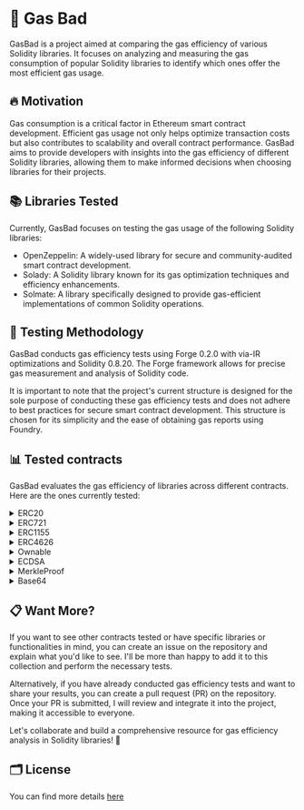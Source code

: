 # 👾 Gas Bad

GasBad is a project aimed at comparing the gas efficiency of various Solidity libraries. It focuses on analyzing and measuring the gas consumption of popular Solidity libraries to identify which ones offer the most efficient gas usage.

## 🔥 Motivation

Gas consumption is a critical factor in Ethereum smart contract development. Efficient gas usage not only helps optimize transaction costs but also contributes to scalability and overall contract performance. GasBad aims to provide developers with insights into the gas efficiency of different Solidity libraries, allowing them to make informed decisions when choosing libraries for their projects.

## 📚 Libraries Tested

Currently, GasBad focuses on testing the gas usage of the following Solidity libraries:

- OpenZeppelin: A widely-used library for secure and community-audited smart contract development.
- Solady: A Solidity library known for its gas optimization techniques and efficiency enhancements.
- Solmate: A library specifically designed to provide gas-efficient implementations of common Solidity operations.

## 🧪 Testing Methodology

GasBad conducts gas efficiency tests using Forge 0.2.0 with via-IR optimizations and Solidity 0.8.20. The Forge framework allows for precise gas measurement and analysis of Solidity code.

It is important to note that the project's current structure is designed for the sole purpose of conducting these gas efficiency tests and does not adhere to best practices for secure smart contract development. This structure is chosen for its simplicity and the ease of obtaining gas reports using Foundry.

## 📊 Tested contracts

GasBad evaluates the gas efficiency of libraries across different contracts. Here are the ones currently tested:

<details>
<summary>ERC20</summary>


Gas consumption evaluation of ERC20 token-related operations provided by the tested libraries. By comparing gas usage, developers can make informed decisions about the most efficient library for ERC20 functionality.

**Gas Usage Comparison**:

| Function Name | Solmate | Solady | OpenZeppelin | Gas Efficiency |
|---------------|--------------|-------------|------------------|-----------|
| allowance     | 808          | 768         | 788              | Solady    |
| approve       | 24310        | 24268       | 24387            | Solady    |
| decimals      | 265          | 257         | 262              | Solady    |
| name          | 2901         | 529         | 2823             | Solady    |
| symbol        | 3083         | 738         | 2985             | Solady    |
| totalSupply   | 2321         | 2319        | 2324             | Solady    |
| transfer      | 29567        | 29541       | 29666            | Solady    |
| transferFrom  | 20234        | 20021       | 21828            | Solady    |

**Gas Efficiency Comparison (%)**:

| Function Name | Solmate vs Solady (%) | Solmate vs OpenZeppelin (%) | Solady vs OpenZeppelin (%) |
|---------------|--------------------------------|---------------------------------------|--------------------------------------|
| allowance     | 5.21                           | 2.67                                  | -2.55                                |
| approve       | -0.17                          | -0.34                                 | -0.70                                |
| decimals      | 3.02                           | 1.15                                  | -1.53                                |
| name          | 448.40                         | 2.69                                  | -93.73                               |
| symbol        | 317.98                         | 3.31                                  | -91.76                               |
| totalSupply   | 0.09                           | -0.15                                 | -0.23                                |
| transfer      | 0.09                           | -0.08                                 | -0.32                                |
| transferFrom  | 1.06                           | -7.20                                 | -7.49                                |


</details>

<details>
<summary>ERC721</summary>

Gas consumption evaluation of ERC721 token-related operations provided by the tested libraries. By comparing gas usage, developers can make informed decisions about the most efficient library for ERC721 functionality.

**Gas Usage Comparison**:

| Function Name   | Solmate | Solady | OpenZeppelin | Gas Efficiency |
|-----------------|---------|--------|--------------|----------------|
| approve         | 22667   | 22444  | 23030        | Solady         |
| balanceOf       | 2663    | 2618   | 2663         | Solady         |
| burn            | 4234    | 4181   | 4511         | Solady         |
| getApproved     | 412     | 545    | 699          | Solmate        |
| isApprovedForAll| 2915    | 2807   | 2915         | Solady         |
| mint            | 46894   | 46678  | 47149        | Solady         |
| name            | 2928    | 549    | 565          | Solady         |
| setApprovalForAll| 24602  | 24477  | 24626        | Solady         |
| symbol          | 3134    | 747    | 768          | Solady         |
| tokenURI        | 850     | 835    | 850          | Solady         |
| transferFrom    | 22515   | 20319  | 23352        | Solady         |

**Gas Efficiency Comparison (%)**:

| Function Name   | Solmate vs Solady (%) | Solmate vs OpenZeppelin (%) | Solady vs OpenZeppelin (%) |
|-----------------|----------------------|-----------------------------|----------------------------|
| approve         | 0.97                 | -1.74                       | -2.70                      |
| balanceOf       | 1.98                 | 0.00                         | -1.88                      |
| burn            | 1.32                 | -6.68                       | -8.41                      |
| getApproved     | -24.22               | -41.15                      | -33.57                     |
| isApprovedForAll| 3.90                 | 0.00                         | -3.90                      |
| mint            | 0.38                 | -0.07                       | -0.48                      |
| name            | 81.54                | 81.35                       | 0.23                       |
| setApprovalForAll| 0.54                | -0.97                       | -1.30                      |
| symbol          | 76.02                | 75.82                       | -0.26                      |
| tokenURI        | 1.80                 | 0.00                         | -1.80                      |
| transferFrom    | 9.87                 | -13.10                      | -23.80                     |

</details>

<details>
<summary>ERC1155</summary>

Gas consumption evaluation of ERC1155 token-related operations provided by the tested libraries. By comparing gas usage, developers can make informed decisions about the most efficient library for ERC1155 functionality.

**Gas Usage Comparison**:

| Function Name   | OpenZeppelin | Solady | Solmate | Gas Efficiency |
|-----------------|-----------|---------------|----------------|----------------|
| balanceOf       | 2547      | 2407          | 2485           | Solady  |
| balanceOfBatch  | 16106     | 12566         | 14317          | Solady  |
| burn            | 8784      | 8064          | 8156           | Solady  |
| burnBatch       | 36684     | 33635         | 35648          | Solady  |
| isApprovedForAll| 778       | 681           | 783            | Solady  |
| mint            | 28155     | 27712         | 27871          | Solady  |
| mintBatch       | 124178    | 121891        | 124104         | Solady  |
| safeBatchTransferFrom | 151145 | 146637    | 148209         | Solady  |
| safeTransferFrom | 34027    | 33141         | 33458          | Solady  |
| setApprovalForAll | 24506   | 24367         | 24487          | Solady  |
| uri             | 2945      | 540           | 566            | Solady  |


**Gas Efficiency Comparison (%)**:

| Function Name       | Solmate vs Solady (%) | Solmate vs OpenZeppelin (%) | Solady vs OpenZeppelin (%) |
|---------------------|----------------------|-----------------------------|----------------------------|
| balanceOf           | -1.92                | -23.12                      | -25.55                     |
| balanceOfBatch      | -2.51                | -28.64                      | -31.75                     |
| burn                | -1.11                | -19.08                      | -20.13                     |
| burnBatch           | -0.39                | -19.07                      | -18.71                     |
| isApprovedForAll    | -0.76                | -26.84                      | -27.48                     |
| mint                | -0.52                | -18.48                      | -18.01                     |
| mintBatch           | -0.22                | -19.35                      | -19.14                     |
| safeBatchTransferFrom | -1.48              | -19.55                      | -18.43                     |
| safeTransferFrom    | -1.41                | -18.25                      | -16.99                     |
| setApprovalForAll   | -1.33                | -26.04                      | -24.99                     |
| uri                 | 0.51                 | -5.16                       | -5.64                      |


</details>

<details>
<summary>ERC4626</summary>

TODO

</details>

<details>
<summary>Ownable</summary>

TODO

</details>

<details>
<summary>ECDSA</summary>

TODO

</details>

<details>
<summary>MerkleProof</summary>

TODO

</details>

<details>
<summary>Base64</summary>

TODO

</details>

## 📋 Want More?
If you want to see other contracts tested or have specific libraries or functionalities in mind, you can create an issue on the repository and explain what you'd like to see. I'll be more than happy to add it to this collection and perform the necessary tests.

Alternatively, if you have already conducted gas efficiency tests and want to share your results, you can create a pull request (PR) on the repository. Once your PR is submitted, I will review and integrate it into the project, making it accessible to everyone.

Let's collaborate and build a comprehensive resource for gas efficiency analysis in Solidity libraries! 🚀

## 🗂️ License
You can find more details [here](./LICENSE.md)